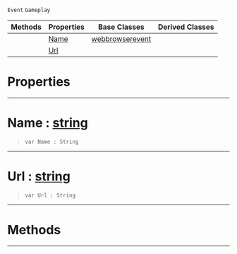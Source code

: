  `Event` `Gameplay`



|Methods|Properties|Base Classes|Derived Classes|
|---|---|---|---|
| |[ Name](https://github.com/ArendDanielek/ZeroDocsTest/blob/master/code_reference/class_reference/webbrowserpopupcreateevent.markdown#name-zero-engine-documen)|[webbrowserevent](https://github.com/ArendDanielek/ZeroDocsTest/blob/master/code_reference/class_reference/webbrowserevent.markdown)| |
| |[ Url](https://github.com/ArendDanielek/ZeroDocsTest/blob/master/code_reference/class_reference/webbrowserpopupcreateevent.markdown#url-zero-engine-document)| | |


 #  Properties


---  
 #  Name : [string](https://github.com/ArendDanielek/ZeroDocsTest/blob/master/code_reference/zilch_base_types/string.markdown)

> 
> ``` lang=cpp, name=Zilch
> var Name : String


---  
 #  Url : [string](https://github.com/ArendDanielek/ZeroDocsTest/blob/master/code_reference/zilch_base_types/string.markdown)

> 
> ``` lang=cpp, name=Zilch
> var Url : String


---  
 #  Methods


---  
 
  
  
  
  
  
  
  

 